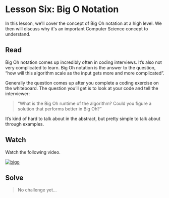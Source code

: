 
# Lesson Six: Big O Notation

In this lesson, we'll cover the concept of Big Oh notation at a high level. We then will discuss why it's an important Computer Science concept to understand.

## Read


Big Oh notation comes up incredibly often in coding interviews. It’s also not very complicated to learn. Big Oh notation is the answer to the question, “how will this algorithm scale as the input gets more and more complicated”.

Generally the question comes up after you complete a coding exercise on the whiteboard. The question you’ll get is to look at your code and tell the interviewer:

>“What is the Big Oh runtime of the algorithm? Could you figure a solution that performs better in Big Oh?”

It’s kind of hard to talk about in the abstract, but pretty simple to talk about through examples.
## Watch

Watch the following video.

[![bigo](http://img.youtube.com/vi/v4cd1O4zkGw/0.jpg)](https://youtu.be/v4cd1O4zkGw  "bigo")


## Solve

 
> No challenge yet...
